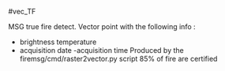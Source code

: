 #vec_TF

MSG true fire detect.
Vector point with the following info :
- brightness temperature
- acquisition date
-acquisition time
Produced by the firemsg/cmd/raster2vector.py script
85% of fire are certified
